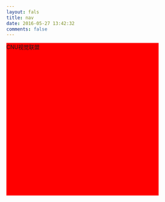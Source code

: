 ```yaml
---
layout: fals
title: nav
date: 2016-05-27 13:42:32
comments: false
---
```

<html lang="en">
<head>
	<meta charset="UTF-8">
	<title>nav</title>
	<style>
		a{
			text-decoration:none;
		}
	</style>
</head>
<body>
	<div style="width:400px;height:400px;background-color:red;"><a href="">CNU视觉联盟</a></div>
</body>
</html>